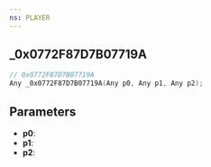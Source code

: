 ```yaml
---
ns: PLAYER
---
```

## _0x0772F87D7B07719A

```c
// 0x0772F87D7B07719A
Any _0x0772F87D7B07719A(Any p0, Any p1, Any p2);
```

## Parameters
* **p0**:
* **p1**:
* **p2**:
